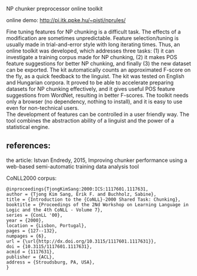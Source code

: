 
NP chunker preprocessor online toolkit


online demo: http://pi.itk.ppke.hu/~pisti/nprules/

Fine tuning features for NP chunking is a difficult task. The effects of a modification are sometimes unpredictable. Feature selection/tuning is usually made in trial-and-error style with long iterating times.
Thus, an online toolkit was developed, which addresses three tasks: (1) it can investigate a training corpus made for NP chunking, (2) it makes POS feature suggestions for better NP chunking, and finally (3) the new dataset can be exported. The kit automatically counts an approximated F-score on the fly, as a quick feedback to the linguist.
The kit was tested on English and Hungarian corpora. It proved to be able to accelerate preparing datasets for NP chunking effectively, and it gives useful POS feature suggestions from WordNet, resulting in better F-scores.
The toolkit needs only a browser (no dependency, nothing to install), and it is easy to use even for non-technical users.  
The development of features can be controlled in a user friendly way. The tool combines the abstraction ability of a linguist and the power of a statistical engine.

## references:

the article:
Istvan Endredy, 2015, Improving chunker performance using a web-based semi-automatic training data analysis tool

CoNLL2000 corpus: 
```
@inproceedings{TjongKimSang:2000:ICS:1117601.1117631,
author = {Tjong Kim Sang, Erik F. and Buchholz, Sabine},
title = {Introduction to the {CoNLL}-2000 Shared Task: Chunking},
booktitle = {Proceedings of the 2Nd Workshop on Learning Language in Logic and the 4th CoNLL - Volume 7},
series = {ConLL '00},
year = {2000},
location = {Lisbon, Portugal},
pages = {127--132},
numpages = {6},
url = {\url{http://dx.doi.org/10.3115/1117601.1117631}},
doi = {10.3115/1117601.1117631},
acmid = {1117631},
publisher = {ACL},
address = {Stroudsburg, PA, USA},
}
```